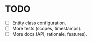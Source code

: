 # TODO

- [ ] Entity class configuration.
- [ ] More tests (scopes, timestamps).
- [ ] More docs (API, rationale, features).
